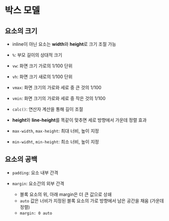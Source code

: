 # 박스 모델
## 요소의 크기
* inline이 아닌 요소는 **width**와 **height**로 크기 조절 가능
* `%`: 부모 길이의 상대적 크기
* `vw`: 화면 크기 가로의 1/100 단위
* `vh`: 화면 크기 새로의 1/100 단위
* `vmax`: 화면 크기의 가로와 세로 중 큰 것의 1/100
* `vmin`: 화면 크기의 가로와 세로 중 작은 것의 1/100
* `calc()`: 연산자 계산을 통해 길이 조절
* **height**와 **line-height**를 똑같이 맞추면 세로 방향에서 가운데 정렬 효과

* `max-width`, `max-height`: 최대 너비, 높이 지정
* `min-widht`, `min-height`: 최소 너비, 높이 지정

## 요소의 공백
* `padding`: 요소 내부 간격

* `margin`: 요소간의 외부 간격
    * 블록 요소의 위, 아래 margin은 더 큰 값으로 상쇄
    * `auto` 값은 너비가 지정된 블록 요소의 가로 방향에서 남은 공간을 채움 (가운데 정렬)
    * `margin: 0 auto`

